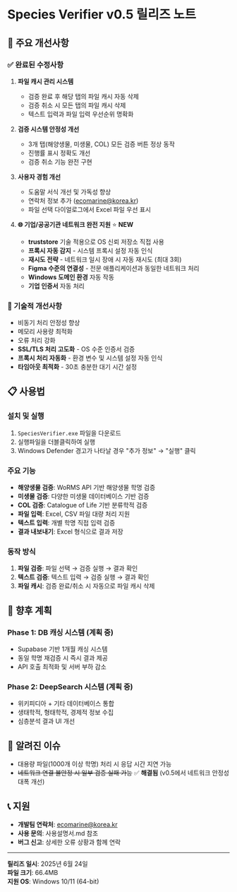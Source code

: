 # Species Verifier v0.5 릴리즈 노트

## 🎯 주요 개선사항

### ✅ 완료된 수정사항
1. **파일 캐시 관리 시스템**
   - 검증 완료 후 해당 탭의 파일 캐시 자동 삭제
   - 검증 취소 시 모든 탭의 파일 캐시 삭제
   - 텍스트 입력과 파일 입력 우선순위 명확화

2. **검증 시스템 안정성 개선**
   - 3개 탭(해양생물, 미생물, COL) 모든 검증 버튼 정상 동작
   - 진행률 표시 정확도 개선
   - 검증 취소 기능 완전 구현

3. **사용자 경험 개선**
   - 도움말 서식 개선 및 가독성 향상
   - 연락처 정보 추가 (ecomarine@korea.kr)
   - 파일 선택 다이얼로그에서 Excel 파일 우선 표시

4. **🌐 기업/공공기관 네트워크 완전 지원** ⭐ **NEW**
   - **truststore** 기술 적용으로 OS 신뢰 저장소 직접 사용
   - **프록시 자동 감지** - 시스템 프록시 설정 자동 인식
   - **재시도 전략** - 네트워크 일시 장애 시 자동 재시도 (최대 3회)
   - **Figma 수준의 연결성** - 전문 애플리케이션과 동일한 네트워크 처리
   - **Windows 도메인 환경** 자동 작동
   - **기업 인증서** 자동 처리

### 🔧 기술적 개선사항
- 비동기 처리 안정성 향상
- 메모리 사용량 최적화
- 오류 처리 강화
- **SSL/TLS 처리 고도화** - OS 수준 인증서 검증
- **프록시 처리 자동화** - 환경 변수 및 시스템 설정 자동 인식
- **타임아웃 최적화** - 30초 충분한 대기 시간 설정

## 📋 사용법

### 설치 및 실행
1. `SpeciesVerifier.exe` 파일을 다운로드
2. 실행파일을 더블클릭하여 실행
3. Windows Defender 경고가 나타날 경우 "추가 정보" → "실행" 클릭

### 주요 기능
- **해양생물 검증**: WoRMS API 기반 해양생물 학명 검증
- **미생물 검증**: 다양한 미생물 데이터베이스 기반 검증
- **COL 검증**: Catalogue of Life 기반 분류학적 검증
- **파일 입력**: Excel, CSV 파일 대량 처리 지원
- **텍스트 입력**: 개별 학명 직접 입력 검증
- **결과 내보내기**: Excel 형식으로 결과 저장

### 동작 방식
1. **파일 검증**: 파일 선택 → 검증 실행 → 결과 확인
2. **텍스트 검증**: 텍스트 입력 → 검증 실행 → 결과 확인
3. **파일 캐시**: 검증 완료/취소 시 자동으로 파일 캐시 삭제

## 🚀 향후 계획

### Phase 1: DB 캐싱 시스템 (계획 중)
- Supabase 기반 1개월 캐싱 시스템
- 동일 학명 재검증 시 즉시 결과 제공
- API 호출 최적화 및 서버 부하 감소

### Phase 2: DeepSearch 시스템 (계획 중)
- 위키피디아 + 기타 데이터베이스 통합
- 생태학적, 형태학적, 경제적 정보 수집
- 심층분석 결과 UI 개선

## 🐛 알려진 이슈
- 대용량 파일(1000개 이상 학명) 처리 시 응답 시간 지연 가능
- ~~네트워크 연결 불안정 시 일부 검증 실패 가능~~ ✅ **해결됨** (v0.5에서 네트워크 안정성 대폭 개선)

## 📞 지원
- **개발팀 연락처**: ecomarine@korea.kr
- **사용 문의**: 사용설명서.md 참조
- **버그 신고**: 상세한 오류 상황과 함께 연락

---
**릴리즈 일시**: 2025년 6월 24일  
**파일 크기**: 66.4MB  
**지원 OS**: Windows 10/11 (64-bit) 